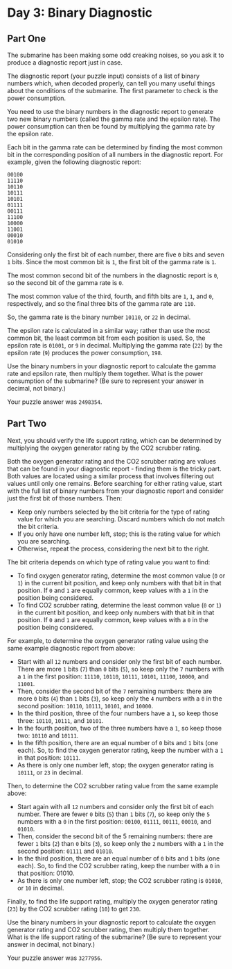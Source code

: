 # Day 3: Binary Diagnostic
## Part One

The submarine has been making some odd creaking noises, so you ask it to produce a diagnostic report just in case.

The diagnostic report (your puzzle input) consists of a list of binary numbers which, when decoded properly, can tell you many useful things about the conditions of the submarine. The first parameter to check is the power consumption.

You need to use the binary numbers in the diagnostic report to generate two new binary numbers (called the gamma rate and the epsilon rate). The power consumption can then be found by multiplying the gamma rate by the epsilon rate.

Each bit in the gamma rate can be determined by finding the most common bit in the corresponding position of all numbers in the diagnostic report. For example, given the following diagnostic report:

```
00100
11110
10110
10111
10101
01111
00111
11100
10000
11001
00010
01010
```

Considering only the first bit of each number, there are five ```0``` bits and seven ```1``` bits. Since the most common bit is ```1```, the first bit of the gamma rate is ```1```.

The most common second bit of the numbers in the diagnostic report is ```0```, so the second bit of the gamma rate is ```0```.

The most common value of the third, fourth, and fifth bits are ```1```, ```1```, and ```0```, respectively, and so the final three bits of the gamma rate are ```110```.

So, the gamma rate is the binary number ```10110```, or ```22``` in decimal.

The epsilon rate is calculated in a similar way; rather than use the most common bit, the least common bit from each position is used. So, the epsilon rate is ```01001```, or ```9``` in decimal. Multiplying the gamma rate (```22```) by the epsilon rate (```9```) produces the power consumption, ```198```.

Use the binary numbers in your diagnostic report to calculate the gamma rate and epsilon rate, then multiply them together. What is the power consumption of the submarine? (Be sure to represent your answer in decimal, not binary.)

Your puzzle answer was ```2498354```.

## Part Two
Next, you should verify the life support rating, which can be determined by multiplying the oxygen generator rating by the CO2 scrubber rating.

Both the oxygen generator rating and the CO2 scrubber rating are values that can be found in your diagnostic report - finding them is the tricky part. Both values are located using a similar process that involves filtering out values until only one remains. Before searching for either rating value, start with the full list of binary numbers from your diagnostic report and consider just the first bit of those numbers. Then:
* Keep only numbers selected by the bit criteria for the type of rating value for which you are searching. Discard numbers which do not match the bit criteria.
* If you only have one number left, stop; this is the rating value for which you are searching.
* Otherwise, repeat the process, considering the next bit to the right.

The bit criteria depends on which type of rating value you want to find:
* To find oxygen generator rating, determine the most common value (```0``` or ```1```) in the current bit position, and keep only numbers with that bit in that position. If ```0``` and ```1``` are equally common, keep values with a ```1``` in the position being considered.
* To find CO2 scrubber rating, determine the least common value (```0``` or ```1```) in the current bit position, and keep only numbers with that bit in that position. If ```0``` and ```1``` are equally common, keep values with a ```0``` in the position being considered.

For example, to determine the oxygen generator rating value using the same example diagnostic report from above:
* Start with all ```12``` numbers and consider only the first bit of each number. There are more ```1``` bits (```7```) than ```0``` bits (```5```), so keep only the ```7``` numbers with a ```1``` in the first position: ```11110```, ```10110```, ```10111```, ```10101```, ```11100```, ```10000```, and ```11001```.
* Then, consider the second bit of the ```7``` remaining numbers: there are more ```0``` bits (```4```) than ```1``` bits (```3```), so keep only the ```4``` numbers with a ```0``` in the second position: ```10110```, ```10111```, ```10101```, and ```10000```.
* In the third position, three of the four numbers have a ```1```, so keep those three: ```10110```, ```10111```, and ```10101```.
* In the fourth position, two of the three numbers have a ```1```, so keep those two: ```10110``` and ```10111```.
* In the fifth position, there are an equal number of ```0``` bits and ```1``` bits (one each). So, to find the oxygen generator rating, keep the number with a ```1``` in that position: ```10111```.
* As there is only one number left, stop; the oxygen generator rating is ```10111```, or ```23``` in decimal.

Then, to determine the CO2 scrubber rating value from the same example above:
* Start again with all ```12``` numbers and consider only the first bit of each number. There are fewer ```0``` bits (```5```) than ```1``` bits (```7```), so keep only the ```5``` numbers with a ```0``` in the first position: ```00100```, ```01111```, ```00111```, ```00010```, and ```01010```.
* Then, consider the second bit of the 5 remaining numbers: there are fewer ```1``` bits (```2```) than ```0``` bits (```3```), so keep only the ```2``` numbers with a ```1``` in the second position: ```01111``` and ```01010```.
* In the third position, there are an equal number of ```0``` bits and ```1``` bits (one each). So, to find the CO2 scrubber rating, keep the number with a ```0``` in that position: 01010.
* As there is only one number left, stop; the CO2 scrubber rating is ```01010```, or ```10``` in decimal.

Finally, to find the life support rating, multiply the oxygen generator rating (```23```) by the CO2 scrubber rating (```10```) to get ```230```.

Use the binary numbers in your diagnostic report to calculate the oxygen generator rating and CO2 scrubber rating, then multiply them together. What is the life support rating of the submarine? (Be sure to represent your answer in decimal, not binary.)

Your puzzle answer was ```3277956```.
